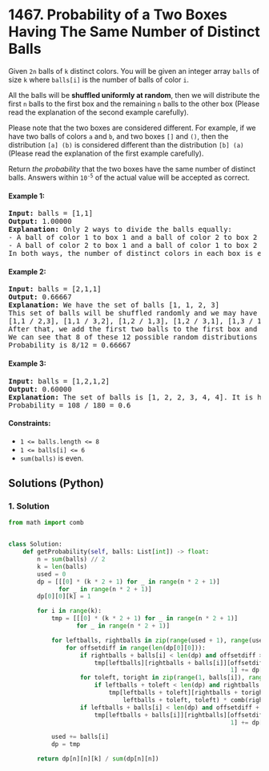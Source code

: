 # 1467. Probability of a Two Boxes Having The Same Number of Distinct Balls
Given `2n` balls of `k` distinct colors. You will be given an integer array `balls` of size `k` where `balls[i]` is the number of balls of color `i`.

All the balls will be **shuffled uniformly at random**, then we will distribute the first `n` balls to the first box and the remaining `n` balls to the other box (Please read the explanation of the second example carefully).

Please note that the two boxes are considered different. For example, if we have two balls of colors `a` and `b`, and two boxes `[]` and `()`, then the distribution `[a] (b)` is considered different than the distribution `[b] (a)` (Please read the explanation of the first example carefully).

Return *the probability* that the two boxes have the same number of distinct balls. Answers within <code>10<sup>-5</sup></code> of the actual value will be accepted as correct.

#### Example 1:
<pre>
<strong>Input:</strong> balls = [1,1]
<strong>Output:</strong> 1.00000
<strong>Explanation:</strong> Only 2 ways to divide the balls equally:
- A ball of color 1 to box 1 and a ball of color 2 to box 2
- A ball of color 2 to box 1 and a ball of color 1 to box 2
In both ways, the number of distinct colors in each box is equal. The probability is 2/2 = 1
</pre>

#### Example 2:
<pre>
<strong>Input:</strong> balls = [2,1,1]
<strong>Output:</strong> 0.66667
<strong>Explanation:</strong> We have the set of balls [1, 1, 2, 3]
This set of balls will be shuffled randomly and we may have one of the 12 distinct shuffles with equal probability (i.e. 1/12):
[1,1 / 2,3], [1,1 / 3,2], [1,2 / 1,3], [1,2 / 3,1], [1,3 / 1,2], [1,3 / 2,1], [2,1 / 1,3], [2,1 / 3,1], [2,3 / 1,1], [3,1 / 1,2], [3,1 / 2,1], [3,2 / 1,1]
After that, we add the first two balls to the first box and the second two balls to the second box.
We can see that 8 of these 12 possible random distributions have the same number of distinct colors of balls in each box.
Probability is 8/12 = 0.66667
</pre>

#### Example 3:
<pre>
<strong>Input:</strong> balls = [1,2,1,2]
<strong>Output:</strong> 0.60000
<strong>Explanation:</strong> The set of balls is [1, 2, 2, 3, 4, 4]. It is hard to display all the 180 possible random shuffles of this set but it is easy to check that 108 of them will have the same number of distinct colors in each box.
Probability = 108 / 180 = 0.6
</pre>

#### Constraints:
* `1 <= balls.length <= 8`
* `1 <= balls[i] <= 6`
* `sum(balls)` is even.

## Solutions (Python)

### 1. Solution
```Python
from math import comb


class Solution:
    def getProbability(self, balls: List[int]) -> float:
        n = sum(balls) // 2
        k = len(balls)
        used = 0
        dp = [[[0] * (k * 2 + 1) for _ in range(n * 2 + 1)]
              for _ in range(n * 2 + 1)]
        dp[0][0][k] = 1

        for i in range(k):
            tmp = [[[0] * (k * 2 + 1) for _ in range(n * 2 + 1)]
                   for _ in range(n * 2 + 1)]

            for leftballs, rightballs in zip(range(used + 1), range(used, -1, -1)):
                for offsetdiff in range(len(dp[0][0])):
                    if rightballs + balls[i] < len(dp) and offsetdiff > 0:
                        tmp[leftballs][rightballs + balls[i]][offsetdiff -
                                                              1] += dp[leftballs][rightballs][offsetdiff] * comb(rightballs + balls[i], balls[i])
                    for toleft, toright in zip(range(1, balls[i]), range(balls[i] - 1, 0, -1)):
                        if leftballs + toleft < len(dp) and rightballs + toright < len(dp):
                            tmp[leftballs + toleft][rightballs + toright][offsetdiff] += dp[leftballs][rightballs][offsetdiff] * comb(
                                leftballs + toleft, toleft) * comb(rightballs + toright, toright)
                    if leftballs + balls[i] < len(dp) and offsetdiff + 1 < len(dp[0][0]):
                        tmp[leftballs + balls[i]][rightballs][offsetdiff +
                                                              1] += dp[leftballs][rightballs][offsetdiff] * comb(leftballs + balls[i], balls[i])

            used += balls[i]
            dp = tmp

        return dp[n][n][k] / sum(dp[n][n])
```
